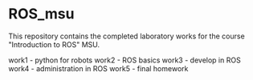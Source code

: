 # ROS_msu

This repository contains the completed laboratory works for the course "Introduction to ROS" MSU.

work1 - python for robots
work2 - ROS basics
work3 - develop in ROS
work4 - administration in ROS
work5 - final homework

